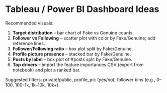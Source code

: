 # Tableau / Power BI Dashboard Ideas

Recommended visuals:
1. **Target distribution** – bar chart of Fake vs Genuine counts.
2. **Follower vs Following** – scatter plot with color by Fake/Genuine; add reference lines.
3. **Follower/Following ratio** – box plot split by Fake/Genuine.
4. **Profile picture presence** – stacked bar by Fake/Genuine.
5. **Posts by label** – box plot of #posts split by Fake/Genuine.
6. **Top drivers** – import the feature importances CSV (export from notebook) and plot a ranked bar.

Suggested filters: private/public, profile_pic (yes/no), follower bins (e.g., 0–100, 100–1k, 1k–10k, 10k+).

